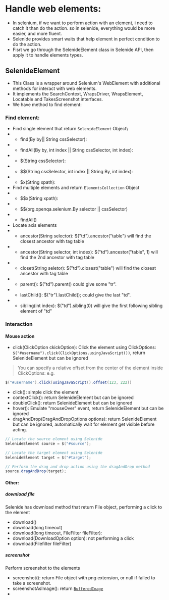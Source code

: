 # Handle web elements:
- In selenium, if we want to perform action with an element, i need to catch it than do the action. so in selenide, everything would be more easier, and more fluent.
- Selenide provides smart waits that help element in perfect condition to do the action.
- Fisrt we go through the SelenideElement class in Selenide API, then apply it to handle elements types.
## SelenideElement
- This Class is a wrapper around Selenium's WebElement with additional methods for interact with web elements.
- It implements the SearchContext, WrapsDriver, WrapsElement, Locatable and TakesScreenshot interfaces.
- We have method to find element:
### Find element:
- Find single element that return `SelenideElement` Object\
- - find(By by|| String cssSelector):
- - findAll(By by, int index || String cssSelector, int index):
- - $(String cssSelector): 
- - $$(String cssSelector, int index || String By, int index): 
- - $x(String xpath):
- Find multiple elements and return `ElementsCollection` Object
- - $$x(String xpath):
- - $$(org.openqa.selenium.By selector || cssSelector)
- - findAll()
- Locate axis elements
- - ancestor(String selector): $("td").ancestor("table") will find the closest ancestor with tag table
- - ancestor(String selector, int index): $("td").ancestor("table", 1) will find the 2nd ancestor with tag table
- - closet(String seletor): $("td").closest("table") will find the closest ancestor with tag table
- - parent(): $("td").parent() could give some "tr".
- - lastChild():  $("tr").lastChild(); could give the last "td".
- - sibling(int index): $("td").sibling(0) will give the first following sibling element of "td"

### Interaction
#### Mouse action
- click(ClickOption ckickOption): Click the element using ClickOptions: `$("#username").click(ClickOptions.usingJavaScript())`, return SelenideElement but can be ignored
> You can specify a relative offset from the center of the element inside ClickOptions: e.g.
```java
$("#username").click(usingJavaScript().offset(123, 222))
````
- click(): simple click the element
- contextClick(): return SelenideElement but can be ignored
- doubleClick(): return SelenideElement but can be ignored
- hover(): Emulate "mouseOver" event, return SelenideElement but can be ignored
- dragAndDrop(DragAndDropOptions options): return SelenideElement but can be ignored, automatically wait for element get visible before acting.
```java
// Locate the source element using Selenide
SelenideElement source = $("#source");

// Locate the target element using Selenide
SelenideElement target = $("#target");

// Perform the drag and drop action using the dragAndDrop method
source.dragAndDrop(target);
```



#### Other:
##### download file
Selenide has download method that return File object, performing a click to the element
- download()
- download(long timeout)
- download(long timeout, FileFilter fileFilter):
- download(DownloadOption option): not performing a click
- download(Filefilter fileFilter)
##### screenshot
Perform screenshot to the elements
- screenshot(): return File object with png extension, or null if failed to take a screenshot.
- screenshotAsImage(): return [`BufferedImage`](https://docs.oracle.com/en/java/javase/17/docs/api/java.desktop/java/awt/image/BufferedImage.html)
- 
